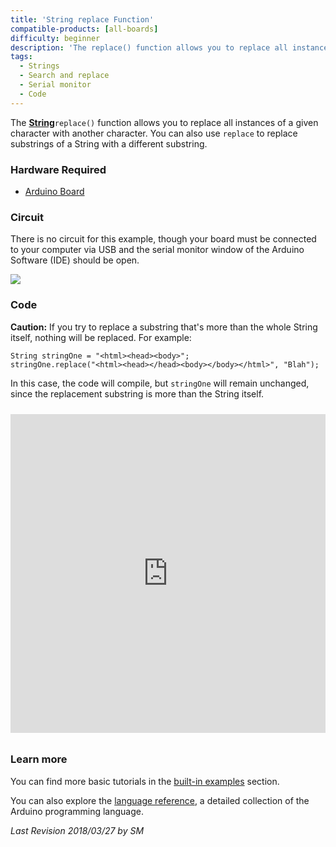 ```yaml
---
title: 'String replace Function'
compatible-products: [all-boards]
difficulty: beginner
description: 'The replace() function allows you to replace all instances of a given character in a string with another character.'
tags: 
  - Strings
  - Search and replace
  - Serial monitor
  - Code
---
```


The [**String**](https://www.arduino.cc/en/Reference/StringObject)`replace()` function allows you to replace all instances of a given character with another character. You can also use `replace` to replace substrings of a String with a different substring.

### Hardware Required

- [Arduino Board](https://store.arduino.cc/collections/boards-modules)

### Circuit

There is no circuit for this example, though your board must be connected to your computer via USB and the serial monitor window of the Arduino Software (IDE) should be open.

![](assets/circuit.png)


### Code

**Caution:**
If you try to replace a substring that's more than the whole String itself, nothing will be replaced.  For example:

```arduino
String stringOne = "<html><head><body>";
stringOne.replace("<html><head></head><body></body></html>", "Blah");
```

In this case, the code will compile, but `stringOne` will remain unchanged, since the replacement substring is more than the String itself.

<iframe src='https://create.arduino.cc/example/builtin/08.Strings%5CStringReplace/StringReplace/preview?embed&snippet' style='height:510px;width:100%;margin:10px 0' frameborder='0'></iframe>

### Learn more

You can find more basic tutorials in the [built-in examples](/built-in-examples) section.

You can also explore the [language reference](https://www.arduino.cc/reference/en/), a detailed collection of the Arduino programming language.

*Last Revision 2018/03/27 by SM*
